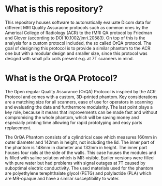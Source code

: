 # What is this repository?
This repository houses software to automatically evaluate Dicom data for different MRI Quality Assuracne protocols such as common ones by the Americal College of Radiology (ACR) to the fMRI QA protocol by Friedman and Glover (according to DOI 10.1002/jmri.20583). On top of this is the analysis for a custom protocol included, the so called OrQA protocol. The goal of designing this protocol is to provide a similar phantom to the ACR one but with a modular design and smaller size, since this protocol was designd with small pTx coils present e.g. at 7T scanners in mind.

# What is the OrQA Protocol?
The Open regular Quality Assurance (OrQA) Protocol is inspired by the ACR Protocol and comes with a custom, 3D-printed phantom. Key considerations are a matching size for all scanners, ease of use for operators in scanning and evaluating the data and furthermore modularity. The last point plays a key role, because it means that improvements can be made fast and without compromising the whole phantom, which will be saving money and especially printing time allowing for rapid prototyping and easy parts replacement.

The OrQA Phantom consists of a cylindrical case which measures 160mm in outer diameter and 142mm in height, not including the lid. The inner part of the phantom is 148mm in diameter and 132mm in height. The inner part houses four rails at the side of the walls. This case houses the modules and is filled with saline solution which is MR-visible. Earlier versions were filled with pure water but had problems with signal outages at 7T caused by suboptimal electric conductivity. The used materials used for the phantom are polyethylene terephthalate glycol (PETG) and polylactide (PLA) which are MR-opaque and have a similar susceptibility to water.

